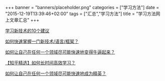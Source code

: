 +++
banner = "banners/placeholder.png"
categories = ["学习方法"]
date = "2015-12-19T13:39:46+02:00"
tags = ["汇总","学习方法"]
title = "学习方法网上文章汇总"
+++

    
[学习新技术的10个建议](http://blog.jobbole.com/39602/)

[如何快速掌握一门新技术/语言/框架？](https://mp.weixin.qq.com/s?__biz=MzA4NDIzNzMwMw==&mid=208868512&idx=1&sn=4e75da18195e09c44dd9df832f950bd2&scene=0&key=41ecb04b051110034e2d6ef945e3c2cc561fef10309856d68cedbe234eb002255b38c42a350bde17d120f3e6646c900e&ascene=0&uin=MTM0ODQyNTk1&devicetype=iMac+MacBookAir7%2C1+OSX+OSX+10.10.5+build(14F1021)&version=11020201&pass_ticket=OUgFBuA2yqcV7ExJVNrQtm5NukTejEXnNHTun2M8jg8%3D)

[如何让自己在任何一个领域尽可能快速地变得牛逼起来？](http://www.chanpin100.com/archives/20196)

[【知乎精选】如何长时间高效学习？](http://mp.weixin.qq.com/s?__biz=MzAwMDE2NzIxMw==&mid=211399680&idx=1&sn=bb6a8bf1428d42a4a0c22cdcd6164d91)

[如何让自己在任何一个领域尽可能快速地成为精英？](https://mp.weixin.qq.com/s?__biz=MjM5ODkxMjU3NA==&mid=216499262&idx=1&sn=db4248cd13bbf423cde5bb1c29fa00b7&scene=0&key=41ecb04b05111003074de1bf26f430719fe7e51d7684e99c5984f2cc61a2bb263184d613c82f5459aa4316dd5bbfc1d6&ascene=0&uin=MTM0ODQyNTk1&devicetype=iMac+MacBookAir7%2C1+OSX+OSX+10.10.5+build(14F1021)&version=11020201&pass_ticket=OUgFBuA2yqcV7ExJVNrQtm5NukTejEXnNHTun2M8jg8%3D)


